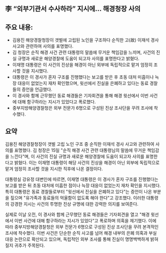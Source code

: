 ## 李 “외부기관서 수사하라” 지시에… 해경청장 사의

## 주요 내용:
*   김용진 해양경찰청장이 갯벌에 고립된 노인을 구조하다 순직한 고(故) 이재석 경사 사고와 관련하여 사의를 표명했다.
*   김 청장은 순직 해경 사건 관련 대통령의 말씀에 무거운 책임감을 느끼며, 사건의 진실 규명과 새로운 해양경찰에 도움이 되고자 사의를 표명한다고 밝혔다.
*   이재명 대통령은 이 사건의 진상을 해경이 아닌 외부에 독립적으로 맡겨 엄정히 조사할 것을 지시했다.
*   대통령은 이 경사가 혼자 구조를 진행했다는 보고를 받은 후 초동 대처 미흡이나 늑장 대응이 없었는지 재차 확인했으며, 윗선에서 진실을 은폐하고 있다는 동료 경찰들의 증언을 언급했다.
*   이 경사와 함께 근무했던 동료 해경들은 기자회견을 통해 해경 윗선에서 이번 사건에 대해 함구하라는 지시가 있었다고 폭로했다.
*   중부지방해양경찰청은 외부 전문가 6명으로 구성된 진상 조사단을 꾸려 조사에 착수했다.

## 요약

김용진 해양경찰청장이 갯벌 고립 노인 구조 중 순직한 이재석 경사 사고와 관련하여 사의를 표명했다. 김 청장은 15일 "순직 해경 사건 관련 대통령님의 말씀에 무거운 책임감을 느낀다"며, 이 사건의 진실 규명과 새로운 해양경찰에 도움이 되고자 사의를 표명한다고 밝혔다. 이는 이재명 대통령이 해당 사건의 진상을 해경이 아닌 외부에 독립적으로 맡겨 엄정히 조사할 것을 지시한 직후에 나온 결정이다.

대통령실 강유정 대변인에 따르면, 이재명 대통령은 이 경사가 혼자 구조를 진행했다는 보고를 받은 뒤 초동 대처에 미흡한 점이나 늑장 대응이 없었는지 재차 확인을 지시했다. 특히 대통령은 동료 경찰들로부터 "윗선에서 진실을 은폐하고 있다"는 증언이 나온 부분을 짚으며 "유가족과 동료들의 억울함이 없도록 해야 한다"고 강조했다. 이러한 대통령의 강경한 지시는 사건의 투명한 진상 규명에 대한 강력한 의지를 보여준다.

실제로 이날 오전, 이 경사와 함께 근무했던 동료 해경들은 기자회견을 열고 "해경 윗선에서 이번 사건에 대해 함구하라는 지시가 있었다"고 폭로하며 의혹을 제기했다. 이에 따라 중부지방해양경찰청은 외부 전문가 6명으로 구성된 진상 조사단을 꾸려 본격적인 조사에 착수했다. 이번 사건은 단순한 순직 사고를 넘어 해경 내부의 은폐 의혹과 부실 대응 논란으로 확산되고 있으며, 독립적인 외부 조사를 통해 진실이 명명백백하게 밝혀질지 귀추가 주목된다.
